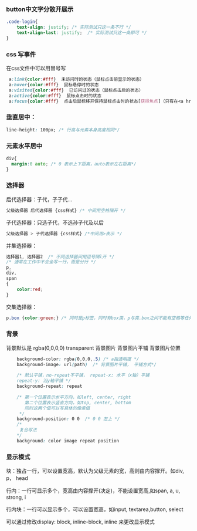 ### button中文字分散开展示
```css
.code-login{  
	text-align: justify; /* 实际测试只这一条不行 */
    text-align-last: justify;  /* 实际测试只这一条即可 */
}
```

### css 写事件

在css文件中可以用冒号写
```css
 a:link{color:#fff}  未访问时的状态（鼠标点击前显示的状态）
 a:hover{color:#fff}  鼠标悬停时的状态
 a:visited{color:#fff}  已访问过的状态（鼠标点击后的状态）
 a:active{color:#fff}  鼠标点击时的状态
 a:focus{color:#fff}  点击后鼠标移开保持鼠标点击时的状态[获得焦点]（只有在<a href="#"></a>时标签中有效）
```

### 垂直居中：

```css
line-height: 100px; /* 行高与元素本身高度相同*/
```

### 元素水平居中

```css
div{
  margin:0 auto; /* 0 表示上下距离，auto表示左右距离*/
}
```


### 选择器

后代选择器：子代，子子代...
```css
父级选择器 后代选择器 {css样式} /* 中间用空格隔开 */
```

子代选择器：只选子代，不选孙子代及以后

```css
父级选择器 > 子代选择器 {css样式} /*中间用>表示 */
```

并集选择器： 

```css
选择器1, 选择器2  /* 不同选择器间用逗号隔l开 */
/* 通常在工作中不会全写一行，而是分行 */
p,
div,
span
{
    color:red;
}
```


交集选择器：

```css
p.box {color:green;} /* 同时是p标签，同时有box类，p与类.box之间不能有空格等任何其它字符 */
```

### 背景
背景默认是 rgba(0,0,0,0) transparent
背景图片
背景图片平铺
背景图片位置
```css
	background-color: rgba(0,0,0,.5) /* a指透明度 */
	background-image: url(path)  /* 背景图片平铺， 平铺方式*/
	
	/* 默认平铺，no-repeat不平铺， repeat-x: 水平（x轴）平铺
	repeat-y: 沿y轴平铺 */
	background-repeat: repeat 
	
    /* 第一个位置表示水平方向，如left, center, right
       第二个位置表示竖直方向，如top, center, bottom
       同时这两个值可以写具体的像素值
     */
	background-position: 0 0  /* 0 0 左上 */
    /*
     复合写法
    */
    background: color image repeat position
```


### 显示模式
块：独占一行，可以设置宽高，默认为父级元素的宽，高则由内容撑开。如div, p， head

行内：一行可显示多个，宽高由内容撑开(决定)，不能设置宽高,如span, a, u, strong, i 

行内块：一行可以显示多个，可以设置宽高，如input, textarea,button, select

可以通过修改display: block, inline-block, inline 来更改显示模式